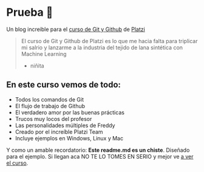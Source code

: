 # Prueba 💚
Un blog increible para el [curso de Git y Github](http://platzi.com/cursos/git-github/ "curso de Git y Github") de [Platzi](http://platzi.com/ "Platzi")
> El curso de Git y Github de Platzi es lo que me hacia falta para triplicar mi salrio y lanzarme a la industria del tejido de lana sintética con Machine Learning
> - niñita

## En este curso vemos de todo:
* Todos los comandos de Git
* El flujo de trabajo de Github
* El verdadero amor por las buenas prácticas
* Trucos muy locos del profesor
* Las personalidades múltiples de Freddy
* Creado por el increíble Platzi Team
* Incluye ejemplos en Windows, Linux y Mac

Y como un amable recordatorio: **Este readme.md es un chiste**. Diseñado para el ejemplo. Si llegan aca NO TE LO TOMES EN SERIO y mejor ve [a ver el curso](http://platzi.com/cursos/git-github/ "a ver el curso").